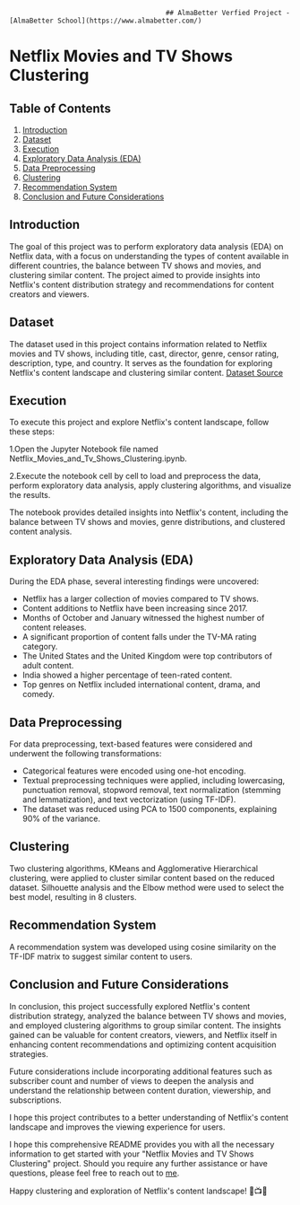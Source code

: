                                            ## AlmaBetter Verfied Project - [AlmaBetter School](https://www.almabetter.com/)
# Netflix Movies and TV Shows Clustering

## Table of Contents
1. [Introduction](#introduction)
2. [Dataset](#dataset)
3. [Execution](#execution)
4. [Exploratory Data Analysis (EDA)](#exploratory-data-analysis-eda)
5. [Data Preprocessing](#data-preprocessing)
6. [Clustering](#clustering)
7. [Recommendation System](#recommendation-system)
8. [Conclusion and Future Considerations](#conclusion-and-future-considerations)

## Introduction

The goal of this project was to perform exploratory data analysis (EDA) on Netflix data, with a focus on understanding the types of content available in different countries, the balance between TV shows and movies, and clustering similar content. The project aimed to provide insights into Netflix's content distribution strategy and recommendations for content creators and viewers.

## Dataset

The dataset used in this project contains information related to Netflix movies and TV shows, including title, cast, director, genre, censor rating, description, type, and country. It serves as the foundation for exploring Netflix's content landscape and clustering similar content. [Dataset Source](https://drive.google.com/file/d/1xJGllnE12mAggLuRo8b0oNSshUlG8GvF/view?usp=drive_link)

## Execution

To execute this project and explore Netflix's content landscape, follow these steps:

1.Open the Jupyter Notebook file named Netflix_Movies_and_Tv_Shows_Clustering.ipynb.

2.Execute the notebook cell by cell to load and preprocess the data, perform exploratory data analysis, apply clustering algorithms, and visualize the results.

The notebook provides detailed insights into Netflix's content, including the balance between TV shows and movies, genre distributions, and clustered content analysis.

## Exploratory Data Analysis (EDA)

During the EDA phase, several interesting findings were uncovered:
- Netflix has a larger collection of movies compared to TV shows.
- Content additions to Netflix have been increasing since 2017.
- Months of October and January witnessed the highest number of content releases.
- A significant proportion of content falls under the TV-MA rating category.
- The United States and the United Kingdom were top contributors of adult content.
- India showed a higher percentage of teen-rated content.
- Top genres on Netflix included international content, drama, and comedy.

## Data Preprocessing

For data preprocessing, text-based features were considered and underwent the following transformations:
- Categorical features were encoded using one-hot encoding.
- Textual preprocessing techniques were applied, including lowercasing, punctuation removal, stopword removal, text normalization (stemming and lemmatization), and text vectorization (using TF-IDF).
- The dataset was reduced using PCA to 1500 components, explaining 90% of the variance.

## Clustering

Two clustering algorithms, KMeans and Agglomerative Hierarchical clustering, were applied to cluster similar content based on the reduced dataset. Silhouette analysis and the Elbow method were used to select the best model, resulting in 8 clusters. 

## Recommendation System

A recommendation system was developed using cosine similarity on the TF-IDF matrix to suggest similar content to users.

## Conclusion and Future Considerations

In conclusion, this project successfully explored Netflix's content distribution strategy, analyzed the balance between TV shows and movies, and employed clustering algorithms to group similar content. The insights gained can be valuable for content creators, viewers, and Netflix itself in enhancing content recommendations and optimizing content acquisition strategies.

Future considerations include incorporating additional features such as subscriber count and number of views to deepen the analysis and understand the relationship between content duration, viewership, and subscriptions.

I hope this project contributes to a better understanding of Netflix's content landscape and improves the viewing experience for users.

I hope this comprehensive README provides you with all the necessary information to get started with your "Netflix Movies and TV Shows Clustering" project. Should you require any further assistance or have questions, please feel free to reach out to [me](www.linkedin.com/in/subhash-somarouthu).

Happy clustering and exploration of Netflix's content landscape! 🍿📺😀

